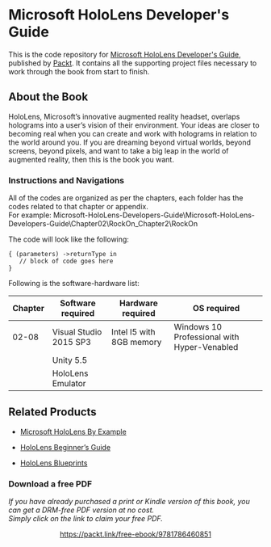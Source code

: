# Microsoft HoloLens Developer's Guide
This is the code repository for [Microsoft HoloLens Developer's Guide](https://www.packtpub.com/web-development/microsoft-hololens-developers-guide?utm_source=github&utm_medium=repository&utm_campaign=9781786460851), published by [Packt](https://www.packtpub.com/). It contains all the supporting project files necessary to work through the book from start to finish.
## About the Book
HoloLens, Microsoft’s innovative augmented reality headset, overlaps holograms into a user’s vision of their environment. Your ideas are closer to becoming real when you can create and work with holograms in relation to the world around you. If you are dreaming beyond virtual worlds, beyond screens, beyond pixels, and want to take a big leap in the world of augmented reality, then this is the book you want.
### Instructions and Navigations
All of the codes are organized as per the chapters, each folder has the codes related to that chapter or appendix.                   
For example:  Microsoft-HoloLens-Developers-Guide\Microsoft-HoloLens-Developers-Guide\Chapter02\RockOn_Chapter2\RockOn



The code will look like the following:
```
{ (parameters) ->returnType in 
   // block of code goes here 
}
```

Following is the software-hardware list:

| Chapter       | Software required      | Hardware required        | OS required 
| ------------- | -------------          | -------------            | -------------
| 02-08         | Visual Studio 2015 SP3 | Intel I5 with 8GB memory | Windows 10 Professional with Hyper-Venabled 
|               | Unity 5.5                
|               | HoloLens Emulator        
              


## Related Products
 
  
* [Microsoft HoloLens By Example](https://www.packtpub.com/web-development/microsoft-hololens-example?utm_source=github&utm_medium=repository&utm_campaign=9781787126268)
  
  
* [HoloLens Beginner’s Guide](https://www.packtpub.com/hardware-and-creative/hololens-beginner%E2%80%99s-guide?utm_source=github&utm_medium=repository&utm_campaign=9781786464729)
  
  
* [HoloLens Blueprints](https://www.packtpub.com/application-development/hololens-blueprints?utm_source=github&utm_medium=repository&utm_campaign=9781787281943)
### Download a free PDF

 <i>If you have already purchased a print or Kindle version of this book, you can get a DRM-free PDF version at no cost.<br>Simply click on the link to claim your free PDF.</i>
<p align="center"> <a href="https://packt.link/free-ebook/9781786460851">https://packt.link/free-ebook/9781786460851 </a> </p>